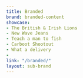 ```yaml
---
title: Branded
brand: branded-content
showcase:
- The British & Irish Lions
- New Wave Jeans
- Teach a man to fish
- Carboot Shootout
- What a delivery
- 
link: "/branded/"
layout: sub-brand
---
```


